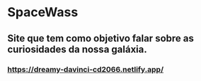 # SpaceWass

## Site que tem como objetivo falar sobre as curiosidades da nossa galáxia.
### https://dreamy-davinci-cd2066.netlify.app/

